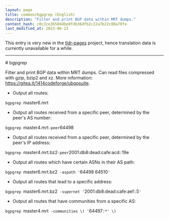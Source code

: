 ```yaml
---
layout: page
title: common/bgpgrep (English)
description: "Filter and print BGP data within MRT dumps."
content_hash: c0c2ce3b504dbe8fdb36dfb2c22a7b22c80a70fe
last_modified_at: 2023-06-23
---
```


This entry is very new in the [tldr-pages](https://github.com/tldr-pages/tldr) project, hence translation data is currently unavailable for a while.

<hr># bgpgrep

Filter and print BGP data within MRT dumps.
Can read files compressed with gzip, bzip2 and xz.
More information: <https://gitea.it/1414codeforge/ubgpsuite>.

- Output all routes:

`bgpgrep `<span class="tldr-var badge badge-pill bg-dark-lm bg-white-dm text-white-lm text-dark-dm font-weight-bold">master6.mrt</span>

- Output all routes received from a specific peer, determined by the peer's AS number:

`bgpgrep `<span class="tldr-var badge badge-pill bg-dark-lm bg-white-dm text-white-lm text-dark-dm font-weight-bold">master4.mrt</span>` -peer `<span class="tldr-var badge badge-pill bg-dark-lm bg-white-dm text-white-lm text-dark-dm font-weight-bold">64498</span>

- Output all routes received from a specific peer, determined by the peer's IP address:

`bgpgrep `<span class="tldr-var badge badge-pill bg-dark-lm bg-white-dm text-white-lm text-dark-dm font-weight-bold">master4.mrt.bz2</span>` -peer `<span class="tldr-var badge badge-pill bg-dark-lm bg-white-dm text-white-lm text-dark-dm font-weight-bold">2001:db8:dead:cafe:acd::19e</span>

- Output all routes which have certain ASNs in their AS path:

`bgpgrep `<span class="tldr-var badge badge-pill bg-dark-lm bg-white-dm text-white-lm text-dark-dm font-weight-bold">master6.mrt.bz2</span>` -aspath '`<span class="tldr-var badge badge-pill bg-dark-lm bg-white-dm text-white-lm text-dark-dm font-weight-bold">64498 64510</span>`'`

- Output all routes that lead to a specific address:

`bgpgrep `<span class="tldr-var badge badge-pill bg-dark-lm bg-white-dm text-white-lm text-dark-dm font-weight-bold">master6.mrt.bz2</span>` -supernet '`<span class="tldr-var badge badge-pill bg-dark-lm bg-white-dm text-white-lm text-dark-dm font-weight-bold">2001:db8:dead:cafe:aef::5</span>`'`

- Output all routes that have communities from a specific AS:

`bgpgrep `<span class="tldr-var badge badge-pill bg-dark-lm bg-white-dm text-white-lm text-dark-dm font-weight-bold">master4.mrt</span>` -communities \( '`<span class="tldr-var badge badge-pill bg-dark-lm bg-white-dm text-white-lm text-dark-dm font-weight-bold">64497</span>`:*' \)`
